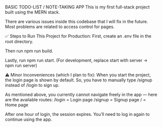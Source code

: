 BASIC TODO-LIST / NOTE-TAKING APP
This is my first full-stack project built using the MERN stack.

There are various issues inside this codebase that I will fix in the future. Most problems are related to access control for pages.

✅ Steps to Run This Project for Production:
First, create an .env file in the root directory.

Then run npm run build.

Lastly, run npm run start.
(For development, replace start with server → npm run server)

⚠️ Minor Inconveniences (which I plan to fix):
When you start the project, the login page is shown by default. So, you have to manually type /signup instead of /login to sign up.

As mentioned above, you currently cannot navigate freely in the app — here are the available routes:
/login = Login page
/signup = Signup page
/ = Home page

After one hour of login, the session expires. You’ll need to log in again to continue using the app.
